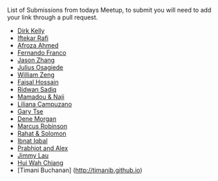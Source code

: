 List of Submissions from todays Meetup, to submit you will need to add your link through a pull request.

* [Dirk Kelly](http://codenow-dirk.github.com)
* [Iftekar Rafi](http://iftekarrafi.github.com)
* [Afroza Ahmed](http://afrozahmed98.github.io/afrozahmed98)
* [Fernando Franco](http://fendi626.github.io)
* [Jason Zhang](http://jasonzxzhang.github.io)
* [Julius Osagiede](http://Osagiede.github.io)
* [William Zeng](http://unexpectedpwn.github.io)
* [Faisal Hossain](http://xlr82nsanity.github.io)
* [Ridwan Sadiq](http://ridwangs.github.io/RGS473)
* [Mamadou & Naji](http://naji.github.io/ourwebsite.io/)
* [Liliana Campuzano](http://MystG.github.io)
* [Gary Tse](http://gtse6502.github.io)
* [Dene Morgan](http://youmadornah.github.io/idk)
* [Marcus Robinson](http://TheRobin1226.github.io)
* [Rahat & Solomon](http://rahathossan.github.io)
* [Ibnat Iqbal](http://ibnatiqbal.github.io)
* [Prabhjot and Alex](http://prabhjotalex.github.io/)
* [Jimmy Lau](http://noknowledge.github.io/)
* [Hui Wah Chiang](http://hwwc518.github.io)
* [Timani Buchanan] (http://timanib.github.io)
